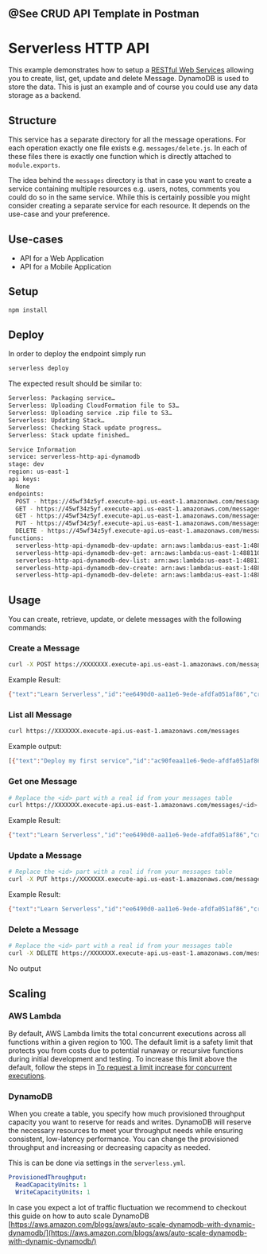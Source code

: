 <!--
title: 'AWS Serverless HTTP API example in NodeJS'
description: 'This example demonstrates how to setup an HTTP API allowing you to create, list, get, update and delete Message. DynamoDB is used to store the data.'
layout: Doc
framework: v1
platform: AWS
language: nodeJS
authorLink: 'https://github.com/ozbillwang'
authorName: 'Bill Wang'
authorAvatar: 'https://avatars3.githubusercontent.com/u/8954908?v=4&s=140'
-->

## @See CRUD API Template in Postman

# Serverless HTTP API

This example demonstrates how to setup a [RESTful Web Services](https://en.wikipedia.org/wiki/Representational_state_transfer#Applied_to_web_services) allowing you to create, list, get, update and delete Message. DynamoDB is used to store the data. This is just an example and of course you could use any data storage as a backend.

## Structure

This service has a separate directory for all the message operations. For each operation exactly one file exists e.g. `messages/delete.js`. In each of these files there is exactly one function which is directly attached to `module.exports`.

The idea behind the `messages` directory is that in case you want to create a service containing multiple resources e.g. users, notes, comments you could do so in the same service. While this is certainly possible you might consider creating a separate service for each resource. It depends on the use-case and your preference.

## Use-cases

- API for a Web Application
- API for a Mobile Application

## Setup

```bash
npm install
```

## Deploy

In order to deploy the endpoint simply run

```bash
serverless deploy
```

The expected result should be similar to:

```bash
Serverless: Packaging service…
Serverless: Uploading CloudFormation file to S3…
Serverless: Uploading service .zip file to S3…
Serverless: Updating Stack…
Serverless: Checking Stack update progress…
Serverless: Stack update finished…

Service Information
service: serverless-http-api-dynamodb
stage: dev
region: us-east-1
api keys:
  None
endpoints:
  POST - https://45wf34z5yf.execute-api.us-east-1.amazonaws.com/messages
  GET - https://45wf34z5yf.execute-api.us-east-1.amazonaws.com/messages
  GET - https://45wf34z5yf.execute-api.us-east-1.amazonaws.com/messages/{id}
  PUT - https://45wf34z5yf.execute-api.us-east-1.amazonaws.com/messages/{id}
  DELETE - https://45wf34z5yf.execute-api.us-east-1.amazonaws.com/messages/{id}
functions:
  serverless-http-api-dynamodb-dev-update: arn:aws:lambda:us-east-1:488110005556:function:serverless-http-api-dynamodb-dev-update
  serverless-http-api-dynamodb-dev-get: arn:aws:lambda:us-east-1:488110005556:function:serverless-http-api-dynamodb-dev-get
  serverless-http-api-dynamodb-dev-list: arn:aws:lambda:us-east-1:488110005556:function:serverless-http-api-dynamodb-dev-list
  serverless-http-api-dynamodb-dev-create: arn:aws:lambda:us-east-1:488110005556:function:serverless-http-api-dynamodb-dev-create
  serverless-http-api-dynamodb-dev-delete: arn:aws:lambda:us-east-1:488110005556:function:serverless-http-api-dynamodb-dev-delete
```

## Usage

You can create, retrieve, update, or delete messages with the following commands:

### Create a Message

```bash
curl -X POST https://XXXXXXX.execute-api.us-east-1.amazonaws.com/messages --data '{ "text": "Learn Serverless" }'
```

Example Result:

```bash
{"text":"Learn Serverless","id":"ee6490d0-aa11e6-9ede-afdfa051af86","createdAt":1479138570824,"checked":false,"updatedAt":1479138570824}%
```

### List all Message

```bash
curl https://XXXXXXX.execute-api.us-east-1.amazonaws.com/messages
```

Example output:

```bash
[{"text":"Deploy my first service","id":"ac90feaa11e6-9ede-afdfa051af86","checked":true,"updatedAt":1479139961304},{"text":"Learn Serverless","id":"206793aa11e6-9ede-afdfa051af86","createdAt":1479139943241,"checked":false,"updatedAt":1479139943241}]%
```

### Get one Message

```bash
# Replace the <id> part with a real id from your messages table
curl https://XXXXXXX.execute-api.us-east-1.amazonaws.com/messages/<id>
```

Example Result:

```bash
{"text":"Learn Serverless","id":"ee6490d0-aa11e6-9ede-afdfa051af86","createdAt":1479138570824,"checked":false,"updatedAt":1479138570824}%
```

### Update a Message

```bash
# Replace the <id> part with a real id from your messages table
curl -X PUT https://XXXXXXX.execute-api.us-east-1.amazonaws.com/messages/<id> --data '{ "text": "Learn Serverless", "checked": true }'
```

Example Result:

```bash
{"text":"Learn Serverless","id":"ee6490d0-aa11e6-9ede-afdfa051af86","createdAt":1479138570824,"checked":true,"updatedAt":1479138570824}%
```

### Delete a Message

```bash
# Replace the <id> part with a real id from your messages table
curl -X DELETE https://XXXXXXX.execute-api.us-east-1.amazonaws.com/messages/<id>
```

No output

## Scaling

### AWS Lambda

By default, AWS Lambda limits the total concurrent executions across all functions within a given region to 100. The default limit is a safety limit that protects you from costs due to potential runaway or recursive functions during initial development and testing. To increase this limit above the default, follow the steps in [To request a limit increase for concurrent executions](http://docs.aws.amazon.com/lambda/latest/dg/concurrent-executions.html#increase-concurrent-executions-limit).

### DynamoDB

When you create a table, you specify how much provisioned throughput capacity you want to reserve for reads and writes. DynamoDB will reserve the necessary resources to meet your throughput needs while ensuring consistent, low-latency performance. You can change the provisioned throughput and increasing or decreasing capacity as needed.

This is can be done via settings in the `serverless.yml`.

```yaml
ProvisionedThroughput:
  ReadCapacityUnits: 1
  WriteCapacityUnits: 1
```

In case you expect a lot of traffic fluctuation we recommend to checkout this guide on how to auto scale DynamoDB [https://aws.amazon.com/blogs/aws/auto-scale-dynamodb-with-dynamic-dynamodb/](https://aws.amazon.com/blogs/aws/auto-scale-dynamodb-with-dynamic-dynamodb/)
